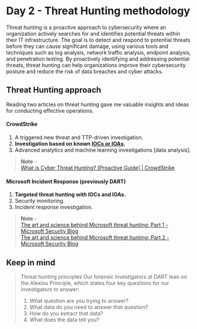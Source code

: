 # Day 2 - Threat Hunting methodology
Threat hunting is a proactive approach to cybersecurity where an organization actively searches for and identifies potential threats within their IT infrastructure. The goal is to detect and respond to potential threats before they can cause significant damage, using various tools and techniques such as log analysis, network traffic analysis, endpoint analysis, and penetration testing. By proactively identifying and addressing potential threats, threat hunting can help organizations improve their cybersecurity posture and reduce the risk of data breaches and cyber attacks.

## Threat Hunting approach
Reading two articles on threat hunting gave me valuable insights and ideas for conducting effective operations.
#### CrowdStrike
1. A triggered new threat and TTP-driven investigation.
2. **Investigation based on known [IOCs or IOAs](https://www.crowdstrike.com/cybersecurity-101/indicators-of-compromise/ioa-vs-ioc/).**
3. Advanced analytics and machine learning investigations [data analysis].
> **Note** - <br>
> [What is Cyber Threat Hunting? [Proactive Guide] | CrowdStrike](https://www.crowdstrike.com/cybersecurity-101/threat-hunting/)

#### Microsoft Incident Response (previously DART)
1. **Targeted threat hunting with IOCs and IOAs.**
2. Security monitoring.
3. Incident response investigation.
> **Note** - <br>
> [The art and science behind Microsoft threat hunting: Part 1 - Microsoft Security Blog](https://www.microsoft.com/en-us/security/blog/2022/09/08/part-1-the-art-and-science-of-threat-hunting/) <br>
> [The art and science behind Microsoft threat hunting: Part 2 - Microsoft Security Blog](https://www.microsoft.com/en-us/security/blog/2022/09/21/the-art-and-science-behind-microsoft-threat-hunting-part-2/)

## Keep in mind

> Threat hunting principles
> Our forensic investigators at DART lean on the Alexiou Principle, which states four key questions for our investigators to answer:
> 1. What question are you trying to answer?
> 2. What data do you need to answer that question?
> 3. How do you extract that data?
> 4. What does the data tell you?
